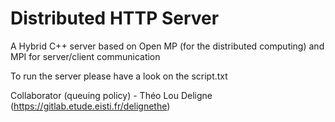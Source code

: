 # Distributed HTTP Server
A Hybrid C++ server based on Open MP (for the distributed computing) and MPI for server/client communication

To run the server please have a look on the script.txt

Collaborator (queuing policy) - Théo Lou Deligne (https://gitlab.etude.eisti.fr/delignethe)
